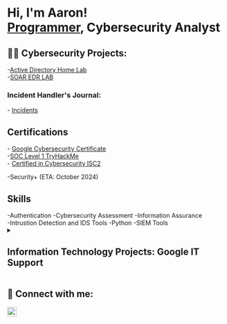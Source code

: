 <h1>Hi, I'm Aaron! <br/><a href="https://github.com/Developer-AaronB">Programmer</a>, <a>Cybersecurity Analyst </a></h1>

<h2>👨‍💻 Cybersecurity Projects:</h2>
-<a href="https://github.com/Developer-AaronB/ActiveDirectoryHomeLab/tree/main">Active Directory Home Lab</a>
</br>
-<a href="https://github.com/Developer-AaronB/Cybersecurity-SOAR-EDR">SOAR EDR LAB</a>




<h3> Incident Handler's Journal:</h3>
- <a href="https://docs.google.com/document/d/1p1GKJsqYTDpKtC59fVXnflvMKtvHDDPv7b1YjWN-nxY/edit?usp=sharing"> Incidents </a>
<h2>Certifications</h2>
- <a href="https://www.credly.com/badges/abc3b787-4002-42dd-9ff7-013e7641b521/linked_in_profile">Google Cybersecurity Certificate</a>
</br>
-<a href="https://tryhackme-certificates.s3-eu-west-1.amazonaws.com/THM-ZVZ8ZYQ3PP.png">SOC Level 1 TryHackMe</a>
</br>
- <a href="https://isc2.obrizum.io/org/cc/certificate/a923dc91-8799-4a8a-8a2a-97a0a5ee9c45">Certified in Cybersecurity ISC2</a> 
</br>

-Security+ (ETA: October 2024) 
<h2>Skills</h2>
-Authentication
-Cybersecurity Assessment
-Information Assurance
</br>
-Intrustion Detection and IDS Tools
-Python
-SIEM Tools

<details>
<summary><h2>Information Technology Projects: Google IT Support</h2></summary>

<details>
<summary><h2>Creating a folder In Windows VM</h2></summary>
<img width="1710" alt="Screenshot 2024-08-11 at 10 22 00 PM" src="https://github.com/user-attachments/assets/6533da67-3527-4aff-bf56-b5449bb7054e">
</br>
  First project from the google IT Support Certificate: Creating a folder

For keyboard-only users:

    Navigate to the desktop using the Tab key and arrow keys.
    Press Ctrl + Shift + N to create a new folder.
    The new folder will be named New Folder by default.
    Rename folder with My Super Cool Folder and press Enter.

For other users:

Creating a folder in Windows is super simple. Right-click anywhere on the desktop and you should see this menu appear:


</details>

<details>
  <Summary><h2>Creating a folder in Linux VM </h2></Summary>
  <img width="1461" alt="Screenshot 2024-08-11 at 10 36 56 PM" src="https://github.com/user-attachments/assets/1e7a9645-957e-4fba-9200-bfad53937f26">
</br>
Creating a Folder: To create a sample folder, enter this command into the terminal: mkdir (folder name)

</details>

<details>
  <summary><h2>Installing, Updating, and Removing Programs on Windows VM</h2></summary>
  </br>
  There are three learning objectives for this lab:
    Install- You'll install the Mozilla Firefox web browser. There's currently no version of Firefox on the machine you'll be using, so it     will be a fresh installation.
    Update- The machine you'll be using comes preinstalled with an old version of the VLC Media Player. You'll update VLC to the newest         version.
    Uninstall- You'll uninstall the GIMP photo-editing tool from the machine, removing it entirely.
  </br>
  <img width="1710" alt="Screenshot 2024-08-14 at 11 09 50 PM" src="https://github.com/user-attachments/assets/4495fb51-ab7b-4ee9-a264-1c287a6d8041">
  </br>
  <img width="1432" alt="Screenshot 2024-08-14 at 11 14 12 PM" src="https://github.com/user-attachments/assets/42b5b324-f2d5-45e7-a4e6-cb6b91805563">
  </br>
<img width="480" alt="Screenshot 2024-08-14 at 11 17 30 PM" src="https://github.com/user-attachments/assets/bd50a6c8-aacb-42da-897c-6801b317c12b">
</details>

<details>
  <summary>
    <h2>Installing, Updating and Removing Software in Linux </h2>
  </summary>
  There are three learning objectives for this lab:
    Update- The machine you'll be using comes preinstalled with an old version of the VLC Media Player. You'll update VLC to the newest         version.
    Install- You'll install the Mozilla Firefox web browser. There's currently no version of Firefox on the machine you'll be using, so it     will be a fresh installation.
    Uninstall - You'll uninstall the GIMP photo-editing tool from the machine, removing it entirely.
    </br>
    <img width="718" alt="Screenshot 2024-08-14 at 11 25 09 PM" src="https://github.com/user-attachments/assets/21455431-37ad-41bd-ac9e-d93dbb70d7a9">
  </br>
  <img width="670" alt="Screenshot 2024-08-14 at 11 27 36 PM" src="https://github.com/user-attachments/assets/f6b70e14-5d63-4b87-a0e4-fa10d782a60b">
</br>
<img width="670" alt="Screenshot 2024-08-14 at 11 29 33 PM" src="https://github.com/user-attachments/assets/0743e83b-7616-4964-a4c1-1def39908bca">
  </br>
<img width="671" alt="Screenshot 2024-08-14 at 11 31 49 PM" src="https://github.com/user-attachments/assets/8826fc8f-b2a5-49b5-86f0-2773bf10a5d5">






</details>



</details>
<h2> 🤳 Connect with me:</h2>



[<img align="left" alt="AaronBotello | LinkedIn" width="22px" src="https://cdn.jsdelivr.net/npm/simple-icons@v3/icons/linkedin.svg" />][linkedin]


[linkedin]: https://www.linkedin.com/in/aaron-botello-032181246/



<!--
**joshmadakor1/joshmadakor1** is a ✨ _special_ ✨ repository because its `README.md` (this file) appears on your GitHub profile.

Here are some ideas to get you started:

- 🔭 I’m currently working on ...
- 🌱 I’m currently learning ...
- 👯 I’m looking to collaborate on ...
- 🤔 I’m looking for help with ...
- 💬 Ask me about ...
- 📫 How to reach me: ...
- 😄 Pronouns: ...
- ⚡ Fun fact: ...
-->
